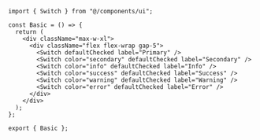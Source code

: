 ﻿```tsx
import { Switch } from "@/components/ui";

const Basic = () => {
  return (
    <div className="max-w-xl">
      <div className="flex flex-wrap gap-5">
        <Switch defaultChecked label="Primary" />
        <Switch color="secondary" defaultChecked label="Secondary" />
        <Switch color="info" defaultChecked label="Info" />
        <Switch color="success" defaultChecked label="Success" />
        <Switch color="warning" defaultChecked label="Warning" />
        <Switch color="error" defaultChecked label="Error" />
      </div>
    </div>
  );
};

export { Basic };

```

